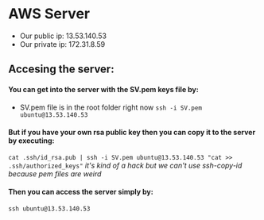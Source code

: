 # AWS Server 

- Our public ip: 13.53.140.53
- Our private ip: 172.31.8.59

## Accesing the server:

#### You can get into the server with the SV.pem keys file by:
- SV.pem file is in the root folder right now
`ssh -i SV.pem ubuntu@13.53.140.53`

#### But if you have your own rsa public key then you can copy it to the server by executing:
`cat .ssh/id_rsa.pub | ssh -i SV.pem ubuntu@13.53.140.53 "cat >> .ssh/authorized_keys"`
*it's kind of a hack but we can't use ssh-copy-id because pem files are weird*

#### Then you can access the server simply by:
`ssh ubuntu@13.53.140.53`